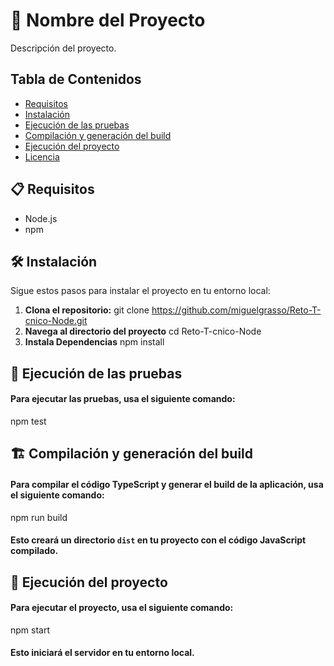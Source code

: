 # 🚀 Nombre del Proyecto

Descripción del proyecto.

## Tabla de Contenidos

- [Requisitos](#requisitos)
- [Instalación](#instalación)
- [Ejecución de las pruebas](#ejecución-de-las-pruebas)
- [Compilación y generación del build](#compilación-y-generación-del-build)
- [Ejecución del proyecto](#ejecución-del-proyecto)
- [Licencia](#licencia)

## 📋 Requisitos

- Node.js
- npm

## 🛠️ Instalación

Sigue estos pasos para instalar el proyecto en tu entorno local:

1. **Clona el repositorio:**
   git clone https://github.com/miguelgrasso/Reto-T-cnico-Node.git
2. **Navega al directorio del proyecto**
	cd Reto-T-cnico-Node
3. **Instala Dependencias**
    npm install
    
## 🧪 Ejecución de las pruebas
#### Para ejecutar las pruebas, usa el siguiente comando:
npm  test

## 🏗️ Compilación y generación del build

#### Para compilar el código TypeScript y generar el build de la aplicación, usa el siguiente comando:

npm  run  build

#### Esto creará un directorio `dist` en tu proyecto con el código JavaScript compilado.

## 🚀 Ejecución del proyecto

#### Para ejecutar el proyecto, usa el siguiente comando:
npm  start
####  Esto iniciará el servidor en tu entorno local.


